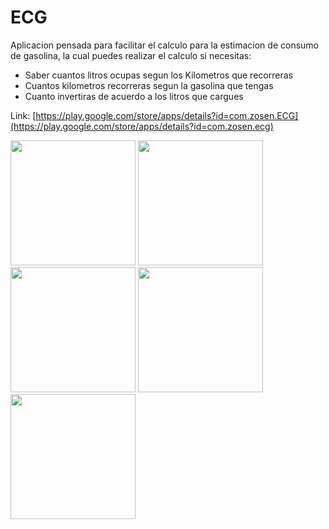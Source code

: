 # ECG
Aplicacion pensada para facilitar el calculo para la estimacion de consumo de gasolina, la cual puedes realizar el calculo si necesitas:

- Saber cuantos litros ocupas segun los Kilometros que recorreras
- Cuantos kilometros recorreras segun la gasolina que tengas
- Cuanto invertiras de acuerdo a los litros que cargues

Link: [https://play.google.com/store/apps/details?id=com.zosen.ECG](https://play.google.com/store/apps/details?id=com.zosen.ecg)

<img src="https://i.postimg.cc/0QBT0wMc/Screenshot-20230924-153848-com-zosen-ecg.jpg" width="200"/>
<img src="https://i.postimg.cc/BtWRdfCF/Screenshot-20230924-153852-com-zosen-ecg.jpg" width="200"/>
<img src="https://i.postimg.cc/qq69bv20/Screenshot-20230924-153856-com-zosen-ecg.jpg" width="200"/>
<img src="https://i.postimg.cc/66D397jr/Screenshot-20230924-153900-com-zosen-ecg.jpg" width="200"/>
<img src="https://i.postimg.cc/7PCh81VP/Screenshot-20230924-153908-com-zosen-ecg.jpg" width="200"/>
